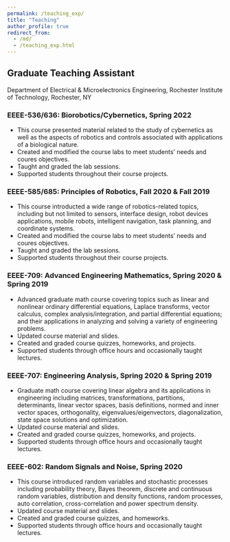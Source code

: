 ```yaml
---
permalink: /teaching_exp/
title: "Teaching"
author_profile: true
redirect_from: 
  - /md/
  - /teaching_exp.html
---
```


## Graduate Teaching Assistant
Department of Electrical & Microelectronics Engineering, Rochester Institute of Technology, Rochester, NY

### EEEE-536/636: Biorobotics/Cybernetics, Spring 2022
* This course presented material related to the study of cybernetics as well as the aspects of robotics and controls associated with applications of a biological nature.
* Created and modified the course labs to meet students’ needs and coures objectives.
* Taught and graded the lab sessions.
* Supported students throughout their course projects.

### EEEE-585/685: Principles of Robotics, Fall 2020 & Fall 2019
* This course introducted a wide range of robotics-related topics, including but not limited to sensors, interface design, robot devices applications, mobile robots, intelligent navigation, task planning, and coordinate systems.
* Created and modified the course labs to meet students’ needs and coures objectives.
* Taught and graded the lab sessions.
* Supported students throughout their course projects.

### EEEE-709: Advanced Engineering Mathematics, Spring 2020 & Spring 2019
* Advanced graduate math course covering topics such as linear and nonlinear ordinary differential equations, Laplace transforms, vector calculus, complex analysis/integration, and partial differential equations; and their applications in analyzing and solving a variety of engineering problems.
* Updated course material and slides.
* Created and graded course quizzes, homeworks, and projects.
* Supported students through office hours and occasionally taught lectures.

### EEEE-707: Engineering Analysis, Spring 2020 & Spring 2019
* Graduate math course covering linear algebra and its applications in engineering including matrices, transformations, partitions, determinants, linear vector spaces, basis definitions, normed and inner vector spaces, orthogonality, eigenvalues/eigenvectors, diagonalization, state space solutions and optimization.
* Updated course material and slides.
* Created and graded course quizzes, homeworks, and projects.
* Supported students through office hours and occasionally taught lectures.

### EEEE-602: Random Signals and Noise, Spring 2020
* This course introduced random variables and stochastic processes including probability theory, Bayes theorem, discrete and continuous random variables, distribution and density functions, random processes, auto correlation, cross-correlation and power spectrum density.
* Updated course material and slides.
* Created and graded course quizzes, and homeworks.
* Supported students through office hours and occasionally taught lectures.